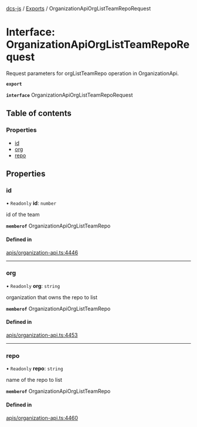[dcs-js](../README.md) / [Exports](../modules.md) / OrganizationApiOrgListTeamRepoRequest

# Interface: OrganizationApiOrgListTeamRepoRequest

Request parameters for orgListTeamRepo operation in OrganizationApi.

**`export`**

**`interface`** OrganizationApiOrgListTeamRepoRequest

## Table of contents

### Properties

- [id](OrganizationApiOrgListTeamRepoRequest.md#id)
- [org](OrganizationApiOrgListTeamRepoRequest.md#org)
- [repo](OrganizationApiOrgListTeamRepoRequest.md#repo)

## Properties

### <a id="id" name="id"></a> id

• `Readonly` **id**: `number`

id of the team

**`memberof`** OrganizationApiOrgListTeamRepo

#### Defined in

[apis/organization-api.ts:4446](https://github.com/unfoldingWord/dcs-js/blob/b29eb7a/apis/organization-api.ts#L4446)

___

### <a id="org" name="org"></a> org

• `Readonly` **org**: `string`

organization that owns the repo to list

**`memberof`** OrganizationApiOrgListTeamRepo

#### Defined in

[apis/organization-api.ts:4453](https://github.com/unfoldingWord/dcs-js/blob/b29eb7a/apis/organization-api.ts#L4453)

___

### <a id="repo" name="repo"></a> repo

• `Readonly` **repo**: `string`

name of the repo to list

**`memberof`** OrganizationApiOrgListTeamRepo

#### Defined in

[apis/organization-api.ts:4460](https://github.com/unfoldingWord/dcs-js/blob/b29eb7a/apis/organization-api.ts#L4460)
